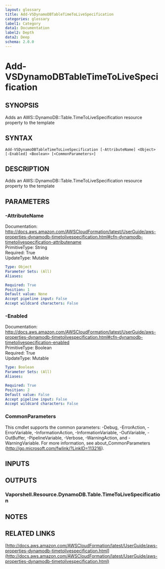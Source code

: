 ```yaml
---
layout: glossary
title: Add-VSDynamoDBTableTimeToLiveSpecification
categories: glossary
label1: Category
data1: Documentation
label2: Depth
data2: Deep
schema: 2.0.0
---
```


# Add-VSDynamoDBTableTimeToLiveSpecification

## SYNOPSIS
Adds an AWS::DynamoDB::Table.TimeToLiveSpecification resource property to the template

## SYNTAX

```
Add-VSDynamoDBTableTimeToLiveSpecification [-AttributeName] <Object> [-Enabled] <Boolean> [<CommonParameters>]
```

## DESCRIPTION
Adds an AWS::DynamoDB::Table.TimeToLiveSpecification resource property to the template

## PARAMETERS

### -AttributeName
Documentation: http://docs.aws.amazon.com/AWSCloudFormation/latest/UserGuide/aws-properties-dynamodb-timetolivespecification.html#cfn-dynamodb-timetolivespecification-attributename    
PrimitiveType: String    
Required: True    
UpdateType: Mutable

```yaml
Type: Object
Parameter Sets: (All)
Aliases:

Required: True
Position: 1
Default value: None
Accept pipeline input: False
Accept wildcard characters: False
```

### -Enabled
Documentation: http://docs.aws.amazon.com/AWSCloudFormation/latest/UserGuide/aws-properties-dynamodb-timetolivespecification.html#cfn-dynamodb-timetolivespecification-enabled    
PrimitiveType: Boolean    
Required: True    
UpdateType: Mutable

```yaml
Type: Boolean
Parameter Sets: (All)
Aliases:

Required: True
Position: 2
Default value: False
Accept pipeline input: False
Accept wildcard characters: False
```

### CommonParameters
This cmdlet supports the common parameters: -Debug, -ErrorAction, -ErrorVariable, -InformationAction, -InformationVariable, -OutVariable, -OutBuffer, -PipelineVariable, -Verbose, -WarningAction, and -WarningVariable.
For more information, see about_CommonParameters (http://go.microsoft.com/fwlink/?LinkID=113216).

## INPUTS

## OUTPUTS

### Vaporshell.Resource.DynamoDB.Table.TimeToLiveSpecification

## NOTES

## RELATED LINKS

[http://docs.aws.amazon.com/AWSCloudFormation/latest/UserGuide/aws-properties-dynamodb-timetolivespecification.html](http://docs.aws.amazon.com/AWSCloudFormation/latest/UserGuide/aws-properties-dynamodb-timetolivespecification.html)

